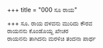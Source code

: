 +++
title = "000 ಸೂ ರಾಯ"

+++
ಸೂ. ರಾಯ ದಳವನು ಮುರಿದು ಕೌರವ  
ರಾಯನನು ಕೊಂಡೊಯ್ದ ಖೇಚರ  
ರಾಯನನು ತಾಗಿದನು ಮರಳಿಚಿ ತಂದನಾ ಪಾರ್ಥ